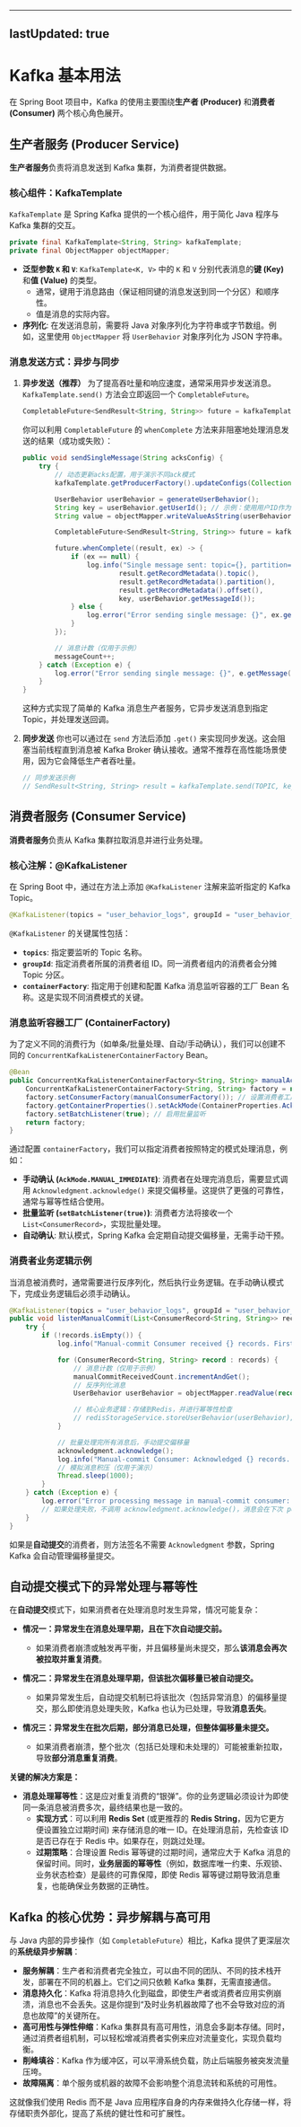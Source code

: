 ﻿
---
lastUpdated: true
---

# Kafka 基本用法

在 Spring Boot 项目中，Kafka 的使用主要围绕**生产者 (Producer)** 和**消费者 (Consumer)** 两个核心角色展开。

## 生产者服务 (Producer Service)

**生产者服务**负责将消息发送到 Kafka 集群，为消费者提供数据。

### 核心组件：KafkaTemplate

`KafkaTemplate` 是 Spring Kafka 提供的一个核心组件，用于简化 Java 程序与 Kafka 集群的交互。

```java
private final KafkaTemplate<String, String> kafkaTemplate;
private final ObjectMapper objectMapper;
```

  * **泛型参数 `K` 和 `V`**: `KafkaTemplate<K, V>` 中的 `K` 和 `V` 分别代表消息的**键 (Key)** 和**值 (Value)** 的类型。
      * 通常，键用于消息路由（保证相同键的消息发送到同一个分区）和顺序性。
      * 值是消息的实际内容。
  * **序列化**: 在发送消息前，需要将 Java 对象序列化为字符串或字节数组。例如，这里使用 `ObjectMapper` 将 `UserBehavior` 对象序列化为 JSON 字符串。

### 消息发送方式：异步与同步

1.  **异步发送（推荐）**
    为了提高吞吐量和响应速度，通常采用异步发送消息。`KafkaTemplate.send()` 方法会立即返回一个 `CompletableFuture`。

    ```java
    CompletableFuture<SendResult<String, String>> future = kafkaTemplate.send(TOPIC, key, value);
    ```

    你可以利用 `CompletableFuture` 的 `whenComplete` 方法来非阻塞地处理消息发送的结果（成功或失败）：

    ```java
    public void sendSingleMessage(String acksConfig) {
        try {
            // 动态更新acks配置，用于演示不同ack模式
            kafkaTemplate.getProducerFactory().updateConfigs(Collections.singletonMap("acks", acksConfig));

            UserBehavior userBehavior = generateUserBehavior();
            String key = userBehavior.getUserId(); // 示例：使用用户ID作为消息的键
            String value = objectMapper.writeValueAsString(userBehavior); // 示例：消息内容序列化为JSON

            CompletableFuture<SendResult<String, String>> future = kafkaTemplate.send(TOPIC, key, value);

            future.whenComplete((result, ex) -> {
                if (ex == null) {
                    log.info("Single message sent: topic={}, partition={}, offset={}, key={}, messageId={}",
                            result.getRecordMetadata().topic(),
                            result.getRecordMetadata().partition(),
                            result.getRecordMetadata().offset(),
                            key, userBehavior.getMessageId());
                } else {
                    log.error("Error sending single message: {}", ex.getMessage(), ex);
                }
            });

            // 消息计数（仅用于示例）
            messageCount++;
        } catch (Exception e) {
            log.error("Error sending single message: {}", e.getMessage(), e);
        }
    }
    ```

    这种方式实现了简单的 Kafka 消息生产者服务，它异步发送消息到指定 Topic，并处理发送回调。

2.  **同步发送**
    你也可以通过在 `send` 方法后添加 `.get()` 来实现同步发送。这会阻塞当前线程直到消息被 Kafka Broker 确认接收。通常不推荐在高性能场景使用，因为它会降低生产者吞吐量。

    ```java
    // 同步发送示例
    // SendResult<String, String> result = kafkaTemplate.send(TOPIC, key, value).get();
    ```

## 消费者服务 (Consumer Service)

**消费者服务**负责从 Kafka 集群拉取消息并进行业务处理。

### 核心注解：@KafkaListener

在 Spring Boot 中，通过在方法上添加 `@KafkaListener` 注解来监听指定的 Kafka Topic。

```java
@KafkaListener(topics = "user_behavior_logs", groupId = "user_behavior_group_springboot_manual", containerFactory = "manualAckKafkaListenerContainerFactory")
```

`@KafkaListener` 的关键属性包括：

  * **`topics`**: 指定要监听的 Topic 名称。
  * **`groupId`**: 指定消费者所属的消费者组 ID。同一消费者组内的消费者会分摊 Topic 分区。
  * **`containerFactory`**: 指定用于创建和配置 Kafka 消息监听容器的工厂 Bean 名称。这是实现不同消费模式的关键。

### 消息监听容器工厂 (ContainerFactory)

为了定义不同的消费行为（如单条/批量处理、自动/手动确认），我们可以创建不同的 `ConcurrentKafkaListenerContainerFactory` Bean。

```java
@Bean
public ConcurrentKafkaListenerContainerFactory<String, String> manualAckKafkaListenerContainerFactory() {
    ConcurrentKafkaListenerContainerFactory<String, String> factory = new ConcurrentKafkaListenerContainerFactory<>();
    factory.setConsumerFactory(manualConsumerFactory()); // 设置消费者工厂
    factory.getContainerProperties().setAckMode(ContainerProperties.AckMode.MANUAL_IMMEDIATE); // 设置手动确认模式
    factory.setBatchListener(true); // 启用批量监听
    return factory;
}
```

通过配置 `containerFactory`，我们可以指定消费者按照特定的模式处理消息，例如：

  * **手动确认 (`AckMode.MANUAL_IMMEDIATE`)**: 消费者在处理完消息后，需要显式调用 `Acknowledgment.acknowledge()` 来提交偏移量。这提供了更强的可靠性，通常与幂等性结合使用。
  * **批量监听 (`setBatchListener(true)`)**: 消费者方法将接收一个 `List<ConsumerRecord>`，实现批量处理。
  * **自动确认**: 默认模式，Spring Kafka 会定期自动提交偏移量，无需手动干预。

### 消费者业务逻辑示例

当消息被消费时，通常需要进行反序列化，然后执行业务逻辑。在手动确认模式下，完成业务逻辑后必须手动确认。

```java
@KafkaListener(topics = "user_behavior_logs", groupId = "user_behavior_group_springboot_manual", containerFactory = "manualAckKafkaListenerContainerFactory")
public void listenManualCommit(List<ConsumerRecord<String, String>> records, Acknowledgment acknowledgment) {
    try {
        if (!records.isEmpty()) {
            log.info("Manual-commit Consumer received {} records. First offset: {}", records.size(), records.get(0).offset());

            for (ConsumerRecord<String, String> record : records) {
                // 消息计数（仅用于示例）
                manualCommitReceivedCount.incrementAndGet();
                // 反序列化消息
                UserBehavior userBehavior = objectMapper.readValue(record.value(), UserBehavior.class);

                // 核心业务逻辑：存储到Redis，并进行幂等性检查
                // redisStorageService.storeUserBehavior(userBehavior);
            }

            // 批量处理完所有消息后，手动提交偏移量
            acknowledgment.acknowledge();
            log.info("Manual-commit Consumer: Acknowledged {} records. Last offset: {}", records.size(), records.get(records.size() - 1).offset());
            // 模拟消息积压（仅用于演示）
            Thread.sleep(1000);
        }
    } catch (Exception e) {
        log.error("Error processing message in manual-commit consumer: {}", e.getMessage(), e);
        // 如果处理失败，不调用 acknowledgment.acknowledge()，消息会在下次 poll 时重新被拉取
    }
}
```

如果是**自动提交**的消费者，则方法签名不需要 `Acknowledgment` 参数，Spring Kafka 会自动管理偏移量提交。

## 自动提交模式下的异常处理与幂等性

在**自动提交**模式下，如果消费者在处理消息时发生异常，情况可能复杂：

  * **情况一：异常发生在消息处理早期，且在下次自动提交前。**

      * 如果消费者崩溃或触发再平衡，并且偏移量尚未提交，那么**该消息会再次被拉取并重复消费**。

  * **情况二：异常发生在消息处理早期，但该批次偏移量已被自动提交。**

      * 如果异常发生后，自动提交机制已将该批次（包括异常消息）的偏移量提交，那么即使消息处理失败，Kafka 也认为已处理，导致**消息丢失**。

  * **情况三：异常发生在批次后期，部分消息已处理，但整体偏移量未提交。**

      * 如果消费者崩溃，整个批次（包括已处理和未处理的）可能被重新拉取，导致**部分消息重复消费**。

**关键的解决方案是：**

  * **消息处理幂等性**：这是应对重复消费的“银弹”。你的业务逻辑必须设计为即使同一条消息被消费多次，最终结果也是一致的。
      * **实现方式**：可以利用 **Redis Set** (或更推荐的 **Redis String**，因为它更方便设置独立过期时间) 来存储消息的唯一 ID。在处理消息前，先检查该 ID 是否已存在于 Redis 中。如果存在，则跳过处理。
      * **过期策略**：合理设置 Redis 幂等键的过期时间，通常应大于 Kafka 消息的保留时间。同时，**业务层面的幂等性**（例如，数据库唯一约束、乐观锁、业务状态检查）是最终的可靠保障，即使 Redis 幂等键过期导致消息重复，也能确保业务数据的正确性。

## Kafka 的核心优势：异步解耦与高可用

与 Java 内部的异步操作（如 `CompletableFuture`）相比，Kafka 提供了更深层次的**系统级异步解耦**：

  * **服务解耦**：生产者和消费者完全独立，可以由不同的团队、不同的技术栈开发，部署在不同的机器上。它们之间只依赖 Kafka 集群，无需直接通信。
  * **消息持久化**：Kafka 将消息持久化到磁盘，即使生产者或消费者应用实例崩溃，消息也不会丢失。这是你提到“及时业务机器故障了也不会导致对应的消息也故障”的关键所在。
  * **高可用性与弹性伸缩**：Kafka 集群具有高可用性，消息会多副本存储。同时，通过消费者组机制，可以轻松增减消费者实例来应对流量变化，实现负载均衡。
  * **削峰填谷**：Kafka 作为缓冲区，可以平滑系统负载，防止后端服务被突发流量压垮。
  * **故障隔离**：单个服务或机器的故障不会影响整个消息流转和系统的可用性。

这就像我们使用 Redis 而不是 Java 应用程序自身的内存来做持久化存储一样，将存储职责外部化，提高了系统的健壮性和可扩展性。


